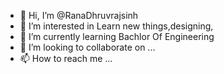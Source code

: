 - 👋 Hi, I’m @RanaDhruvrajsinh
- 👀 I’m interested in Learn new things,designing,
- 🌱 I’m currently learning Bachlor Of Engineering
- 💞️ I’m looking to collaborate on ...
- 📫 How to reach me ...

<!---
RanaDhruvrajsinh/RanaDhruvrajsinh is a ✨ special ✨ repository because its `README.md` (this file) appears on your GitHub profile.
You can click the Preview link to take a look at your changes.
--->
